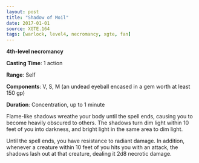 ```yaml
---
layout: post
title: "Shadow of Moil"
date: 2017-01-01
source: XGTE.164
tags: [warlock, level4, necromancy, xgte, fan]
---
```


**4th-level necromancy**

**Casting Time**: 1 action

**Range**: Self

**Components**: V, S, M (an undead eyeball encased in a gem worth at least 150 gp)

**Duration**: Concentration, up to 1 minute

Flame-like shadows wreathe your body until the spell ends, causing you to become heavily obscured to others. The shadows turn dim light within 10 feet of you into darkness, and bright light in the same area to dim light.

Until the spell ends, you have resistance to radiant damage. In addition, whenever a creature within 10 feet of you hits you with an attack, the shadows lash out at that creature, dealing it 2d8 necrotic damage.
